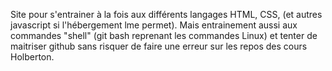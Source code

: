 Site pour s'entrainer à la fois aux différents langages HTML, CSS, (et autres javascript si l'hébergement lme permet).
Mais entrainement aussi aux commandes "shell" (git bash reprenant les commandes Linux) et tenter de maitriser github sans risquer de faire une erreur sur les repos des cours Holberton.